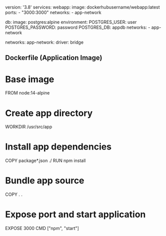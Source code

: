 version: '3.8'
services:
  webapp:
    image: dockerhubusername/webapp:latest
    ports:
      - "3000:3000"
    networks:
      - app-network

  db:
    image: postgres:alpine
    environment:
      POSTGRES_USER: user
      POSTGRES_PASSWORD: password
      POSTGRES_DB: appdb
    networks:
      - app-network

networks:
  app-network:
    driver: bridge
    
## Dockerfile (Application Image)
# Base image
FROM node:14-alpine

# Create app directory
WORKDIR /usr/src/app

# Install app dependencies
COPY package*.json ./
RUN npm install

# Bundle app source
COPY . .

# Expose port and start application
EXPOSE 3000
CMD ["npm", "start"]
